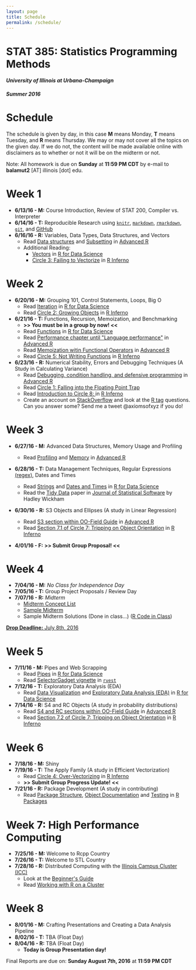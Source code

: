 ```yaml
---
layout: page
title: Schedule
permalink: /schedule/
---
```


# STAT 385: Statistics Programming Methods

#### *University of Illinois at Urbana-Champaign*

#### *Summer 2016*

# Schedule

The schedule is given by day, in this case **M** means Monday, **T** means Tuesday, and **R** means Thursday. We may or may not cover all the topics on the given day. If we do not, the content will be made available online with disclaimers as to whether or not it will be on the midterm or not.

Note: All homework is due on **Sunday** at **11:59 PM CDT** by e-mail to **balamut2** [AT] illinois [dot] edu.

# Week 1

- **6/13/16 - M:** Course Introduction, Review of STAT 200, Compiler vs. Interpreter
- **6/14/16 - T:** Reproducible Research using [`knitr`](http://yihui.name/knitr/), [`markdown`](https://daringfireball.net/projects/markdown/), [`rmarkdown`](http://rmarkdown.rstudio.com), [`git`](https://git-scm.com/doc), and [GitHub](https://github.com/join)
- **6/16/16 - R:** Variables, Data Types, Data Structures, and Vectors
    - Read [Data structures](http://adv-r.had.co.nz/Data-structures.html) and [Subsetting](http://adv-r.had.co.nz/Subsetting.html) in [Advanced R](http://adv-r.had.co.nz/)
    - Additional Reading: 
         * [Vectors](http://r4ds.had.co.nz/vectors.html) in [R for Data Science](http://r4ds.had.co.nz/)
         * [Circle 3: Failing to Vectorize](http://www.burns-stat.com/pages/Tutor/R_inferno.pdf#page=17) in [R Inferno](http://www.burns-stat.com/pages/Tutor/R_inferno.pdf)

# Week 2

- **6/20/16 - M:** Grouping 101, Control Statements, Loops, Big O
    - Read [Iteration](http://r4ds.had.co.nz/iteration.html) in [R for Data Science](http://r4ds.had.co.nz/)
    - Read [Circle 2: Growing Objects](http://www.burns-stat.com/pages/Tutor/R_inferno.pdf#page=13)  in [R Inferno](http://www.burns-stat.com/pages/Tutor/R_inferno.pdf)
- **6/21/16 - T:** Functions, Recursion, Memoization, and Benchmarking
    - **>> You must be in a group by now! <<**
    - Read [Functions](http://r4ds.had.co.nz/functions.html) in [R for Data Science](http://r4ds.had.co.nz/)
    - Read [Performance chapter until "Language performance"](http://adv-r.had.co.nz/Performance.html) in [Advanced R](http://adv-r.had.co.nz/)
    - Read [Memoization witin Functional Operators](http://adv-r.had.co.nz/Function-operators.html) in [Advanced R](http://adv-r.had.co.nz/)
    - Read [Circle 5: Not Writing Functions](http://www.burns-stat.com/pages/Tutor/R_inferno.pdf#page=28)  in [R Inferno](http://www.burns-stat.com/pages/Tutor/R_inferno.pdf)
- **6/23/16 - R:** Numerical Stability, Errors and Debugging Techniques (A Study in Calculating Variance)
    - Read [Debugging, condition handling, and defensive programming](http://adv-r.had.co.nz/Exceptions-Debugging.html) in [Advanced R](http://adv-r.had.co.nz/)
    - Read [Circle 1: Falling into the Floating Point Trap](http://www.burns-stat.com/pages/Tutor/R_inferno.pdf#page=10)
    - Read [Introduction to Circle 8: ](http://www.burns-stat.com/pages/Tutor/R_inferno.pdf#page=45) in [R Inferno](http://www.burns-stat.com/pages/Tutor/R_inferno.pdf)
    - Create an account on [StackOverflow](http://stackoverflow.com) and look at the [R tag](http://stackoverflow.com/questions/tagged/r) questions. Can you answer some? Send me a tweet @axiomsofxyz if you do!
    
    
# Week 3

- **6/27/16 - M:** Advanced Data Structures, Memory Usage and Profiling 
    - Read [Profiling](http://adv-r.had.co.nz/Profiling.html) and [Memory](http://adv-r.had.co.nz/memory.html) in [Advanced R](http://adv-r.had.co.nz/)
- **6/28/16 - T:** Data Management Techniques, Regular Expressions [(regex)](http://regexr.com/), Dates and Times
    - Read [Strings](http://r4ds.had.co.nz/strings.html) and [Dates and Times](http://r4ds.had.co.nz/dates-and-times.html)  in [R for Data Science](http://r4ds.had.co.nz/)
    - Read the [Tidy Data](https://www.jstatsoft.org/article/view/v059i10) paper in [Journal of Statistical Software](https://www.jstatsoft.org) by Hadley Wickham
- **6/30/16 - R:** S3 Objects and Ellipses (A study in Linear Regression)
    - Read [S3 section within OO-Field Guide](http://adv-r.had.co.nz/OO-essentials.html) in [Advanced R](http://adv-r.had.co.nz/)
    - Read [Section 7.1 of Circle 7: Tripping on Object Orientation](http://www.burns-stat.com/pages/Tutor/R_inferno.pdf#page=39)  in [R Inferno](http://www.burns-stat.com/pages/Tutor/R_inferno.pdf)
    
- **4/01/16 - F:** **>> Submit Group Proposal! <<**

# Week 4

- **7/04/16 - M:** *No Class for Independence Day*
- **7/05/16 - T:** Group Project Proposals / Review Day
- **7/07/16 - R:** *Midterm*
    - [Midterm Concept List](/announcements/2016/07/01/practice-midterm-and-list-of-concepts/)
    - [Sample Midterm](/assets/midterm/practice_midterm.pdf)
    - Sample Midterm Solutions (Done in class...) ([R Code in Class](/assets/midterm/practice_midterm_R_answer.R))

[**Drop Deadline:** July 8th, 2016](https://registrar.illinois.edu/summer-academic-calendar-16)

# Week 5

- **7/11/16 - M:** Pipes and Web Scrapping
    - Read [Pipes](http://r4ds.had.co.nz/pipes.html) in [R for Data Science](http://r4ds.had.co.nz/)
    - Read [SelectorGadget vignette](https://cran.r-project.org/web/packages/rvest/vignettes/selectorgadget.html) in [`rvest`](https://cran.r-project.org/web/packages/rvest)
- **7/12/16 - T:** Exploratory Data Analysis (EDA)
    - Read [Data Visualization](http://r4ds.had.co.nz/data-visualisation.html) and [Exploratory Data Analysis (EDA)](http://r4ds.had.co.nz/exploratory-data-analysis-eda.html) in [R for Data Science](http://r4ds.had.co.nz/)
- **7/14/16 - R:** S4 and RC Objects (A study in probability distributions)
    - Read [S4 and RC sections within OO-Field Guide](http://adv-r.had.co.nz/OO-essentials.html) in [Advanced R](http://adv-r.had.co.nz/)
    - Read [Section 7.2 of Circle 7: Tripping on Object Orientation](http://www.burns-stat.com/pages/Tutor/R_inferno.pdf#page=41) in [R Inferno](http://www.burns-stat.com/pages/Tutor/R_inferno.pdf)

# Week 6

- **7/18/16 - M:** Shiny
- **7/19/16 - T:** The Apply Family (A study in Efficient Vectorization)
    - Read [Circle 4: Over-Vectorizing](http://www.burns-stat.com/pages/Tutor/R_inferno.pdf#page=25)  in [R Inferno](http://www.burns-stat.com/pages/Tutor/R_inferno.pdf)
    - **>> Submit Group Progress Update! <<**
- **7/21/16 - R:** Package Development (A study in contributing)
    - Read [Package Structure](http://r-pkgs.had.co.nz/package.html), [Object Documentation](http://r-pkgs.had.co.nz/man.html) and [Testing](http://r-pkgs.had.co.nz/tests.html) in [R Packages](http://r-pkgs.had.co.nz/)
    
# Week 7: High Performance Computing

- **7/25/16 - M:** Welcome to Rcpp Country
- **7/26/16 - T:** Welcome to STL Country
- **7/28/16 - R:** Distributed Computing with the [Illinois Campus Cluster (ICC)](https://campuscluster.illinois.edu/user_info/doc/beginner.html) 
    - Look at the [Beginner's Guide](https://campuscluster.illinois.edu/user_info/doc/beginner.html)
    - Read [Working with R on a Cluster](http://thecoatlessprofessor.com/programming/working-with-r-on-a-cluster/)

# Week 8

- **8/01/16 - M:** Crafting Presentations and Creating a Data Analysis Pipeline
- **8/02/16 - T:** TBA (Float Day)
- **8/04/16 - R:** TBA (Float Day)
    - **Today is Group Presentation day!**
    
    
Final Reports are due on: **Sunday August 7th, 2016** at **11:59 PM CDT**
